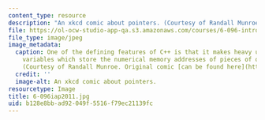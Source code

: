 ```yaml
---
content_type: resource
description: "An xkcd comic about pointers. (Courtesy of Randall Munroe.)\r\n"
file: https://ol-ocw-studio-app-qa.s3.amazonaws.com/courses/6-096-introduction-to-c-january-iap-2011/b128e8bbad92049f5516f79ec21139fc_6-096iap2011.jpg
file_type: image/jpeg
image_metadata:
  caption: One of the defining features of C++ is that it makes heavy use of pointers,
    variables which store the numerical memory addresses of pieces of other data.
    (Courtesy of Randall Munroe. Original comic [can be found here](http://xkcd.com/138/).)
  credit: ''
  image-alt: An xkcd comic about pointers.
resourcetype: Image
title: 6-096iap2011.jpg
uid: b128e8bb-ad92-049f-5516-f79ec21139fc
---
```

